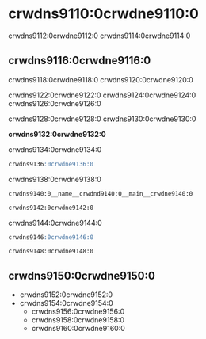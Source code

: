 <a name="table_engines-url"></a>

# crwdns9110:0crwdne9110:0

crwdns9112:0crwdne9112:0 crwdns9114:0crwdne9114:0

## crwdns9116:0crwdne9116:0

crwdns9118:0crwdne9118:0 crwdns9120:0crwdne9120:0

crwdns9122:0crwdne9122:0 crwdns9124:0crwdne9124:0 crwdns9126:0crwdne9126:0

crwdns9128:0crwdne9128:0 crwdns9130:0crwdne9130:0

**crwdns9132:0crwdne9132:0**

crwdns9134:0crwdne9134:0

```sql
crwdns9136:0crwdne9136:0
```

crwdns9138:0crwdne9138:0

```python3
crwdns9140:0__name__crwdnd9140:0__main__crwdne9140:0
```

```bash
crwdns9142:0crwdne9142:0
```

crwdns9144:0crwdne9144:0

```sql
crwdns9146:0crwdne9146:0
```

```text
crwdns9148:0crwdne9148:0
```

## crwdns9150:0crwdne9150:0

- crwdns9152:0crwdne9152:0
- crwdns9154:0crwdne9154:0 
    - crwdns9156:0crwdne9156:0
    - crwdns9158:0crwdne9158:0
    - crwdns9160:0crwdne9160:0